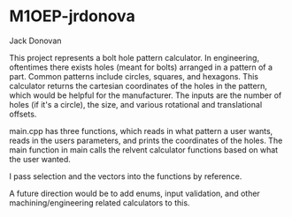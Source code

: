 # M1OEP-jrdonova

Jack Donovan

This project represents a bolt hole pattern calculator. In engineering, oftentimes there exists holes (meant for bolts)
arranged in a pattern of a part. Common patterns include circles, squares, and hexagons. This calculator returns the cartesian coordinates of the holes in the pattern, which would be helpful for the manufacturer. 
The inputs are the number of holes (if it's a circle), the size, and various rotational and translational offsets. 

main.cpp has three functions, which reads in what pattern a user wants, reads in the users parameters, and prints the coordinates of the holes. 
The main function in main calls the relvent calculator functions based on what the user wanted. 

I pass selection and the vectors into  the functions by reference. 


A future direction would be to add enums, input validation, and other machining/engineering related calculators to this. 

